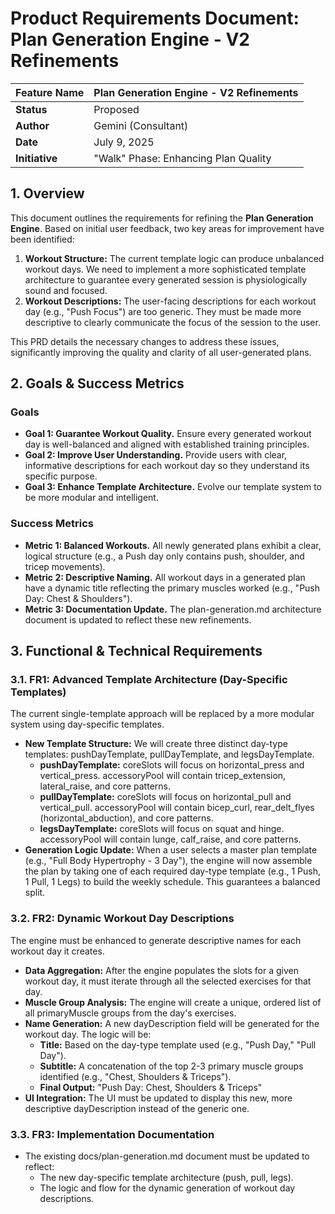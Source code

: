 # **Product Requirements Document: Plan Generation Engine \- V2 Refinements**

| Feature Name | Plan Generation Engine \- V2 Refinements |
| :---- | :---- |
| **Status** | Proposed |
| **Author** | Gemini (Consultant) |
| **Date** | July 9, 2025 |
| **Initiative** | "Walk" Phase: Enhancing Plan Quality |

## **1\. Overview**

This document outlines the requirements for refining the **Plan Generation Engine**. Based on initial user feedback, two key areas for improvement have been identified:

1. **Workout Structure:** The current template logic can produce unbalanced workout days. We need to implement a more sophisticated template architecture to guarantee every generated session is physiologically sound and focused.  
2. **Workout Descriptions:** The user-facing descriptions for each workout day (e.g., "Push Focus") are too generic. They must be made more descriptive to clearly communicate the focus of the session to the user.

This PRD details the necessary changes to address these issues, significantly improving the quality and clarity of all user-generated plans.

## **2\. Goals & Success Metrics**

### **Goals**

* **Goal 1: Guarantee Workout Quality.** Ensure every generated workout day is well-balanced and aligned with established training principles.  
* **Goal 2: Improve User Understanding.** Provide users with clear, informative descriptions for each workout day so they understand its specific purpose.  
* **Goal 3: Enhance Template Architecture.** Evolve our template system to be more modular and intelligent.

### **Success Metrics**

* **Metric 1: Balanced Workouts.** All newly generated plans exhibit a clear, logical structure (e.g., a Push day only contains push, shoulder, and tricep movements).  
* **Metric 2: Descriptive Naming.** All workout days in a generated plan have a dynamic title reflecting the primary muscles worked (e.g., "Push Day: Chest & Shoulders").  
* **Metric 3: Documentation Update.** The plan-generation.md architecture document is updated to reflect these new refinements.

## **3\. Functional & Technical Requirements**

### **3.1. FR1: Advanced Template Architecture (Day-Specific Templates)**

The current single-template approach will be replaced by a more modular system using day-specific templates.

* **New Template Structure:** We will create three distinct day-type templates: pushDayTemplate, pullDayTemplate, and legsDayTemplate.  
  * **pushDayTemplate:** coreSlots will focus on horizontal\_press and vertical\_press. accessoryPool will contain tricep\_extension, lateral\_raise, and core patterns.  
  * **pullDayTemplate:** coreSlots will focus on horizontal\_pull and vertical\_pull. accessoryPool will contain bicep\_curl, rear\_delt\_flyes (horizontal\_abduction), and core patterns.  
  * **legsDayTemplate:** coreSlots will focus on squat and hinge. accessoryPool will contain lunge, calf\_raise, and core patterns.  
* **Generation Logic Update:** When a user selects a master plan template (e.g., "Full Body Hypertrophy \- 3 Day"), the engine will now assemble the plan by taking one of each required day-type template (e.g., 1 Push, 1 Pull, 1 Legs) to build the weekly schedule. This guarantees a balanced split.

### **3.2. FR2: Dynamic Workout Day Descriptions**

The engine must be enhanced to generate descriptive names for each workout day it creates.

* **Data Aggregation:** After the engine populates the slots for a given workout day, it must iterate through all the selected exercises for that day.  
* **Muscle Group Analysis:** The engine will create a unique, ordered list of all primaryMuscle groups from the day's exercises.  
* **Name Generation:** A new dayDescription field will be generated for the workout day. The logic will be:  
  * **Title:** Based on the day-type template used (e.g., "Push Day," "Pull Day").  
  * **Subtitle:** A concatenation of the top 2-3 primary muscle groups identified (e.g., "Chest, Shoulders & Triceps").  
  * **Final Output:** "Push Day: Chest, Shoulders & Triceps"  
* **UI Integration:** The UI must be updated to display this new, more descriptive dayDescription instead of the generic one.

### **3.3. FR3: Implementation Documentation**

* The existing docs/plan-generation.md document must be updated to reflect:  
  * The new day-specific template architecture (push, pull, legs).  
  * The logic and flow for the dynamic generation of workout day descriptions.